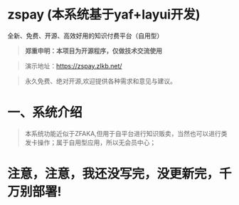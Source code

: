 # zspay (本系统基于yaf+layui开发)

全新、免费、开源、高效好用的知识付费平台（自用型）

>**郑重申明：本项目为开源程序，仅做技术交流使用**

>演示地址：https://zspay.zlkb.net/

>永久免费、绝对开源,欢迎提供各种需求和意见与建议。

# 一、系统介绍
>本系统功能近似于ZFAKA,但用于自平台进行知识贩卖，当然也可以进行类发卡操作；属于自用型应用，所以无会员中心；




# 注意，注意，我还没写完，没更新完，千万别部署!

